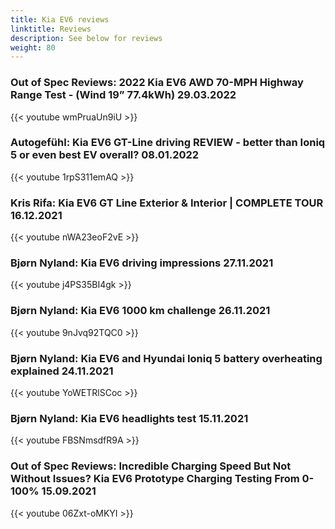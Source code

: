```yaml
---
title: Kia EV6 reviews
linktitle: Reviews
description: See below for reviews
weight: 80
---
```

### Out of Spec Reviews: 2022 Kia EV6 AWD 70-MPH Highway Range Test - (Wind 19” 77.4kWh) 29.03.2022

{{< youtube wmPruaUn9iU >}}
### Autogefühl: Kia EV6 GT-Line driving REVIEW - better than Ioniq 5 or even best EV overall? 08.01.2022

{{< youtube 1rpS311emAQ >}}
### Kris Rifa: Kia EV6 GT Line Exterior & Interior | COMPLETE TOUR 16.12.2021

{{< youtube nWA23eoF2vE >}}
### Bjørn Nyland: Kia EV6 driving impressions 27.11.2021

{{< youtube j4PS35BI4gk >}}
### Bjørn Nyland: Kia EV6 1000 km challenge 26.11.2021

{{< youtube 9nJvq92TQC0 >}}
### Bjørn Nyland: Kia EV6 and Hyundai Ioniq 5 battery overheating explained 24.11.2021

{{< youtube YoWETRlSCoc >}}
### Bjørn Nyland: Kia EV6 headlights test 15.11.2021

{{< youtube FBSNmsdfR9A >}}
### Out of Spec Reviews: Incredible Charging Speed But Not Without Issues? Kia EV6 Prototype Charging Testing From 0-100% 15.09.2021

{{< youtube 06Zxt-oMKYI >}}
